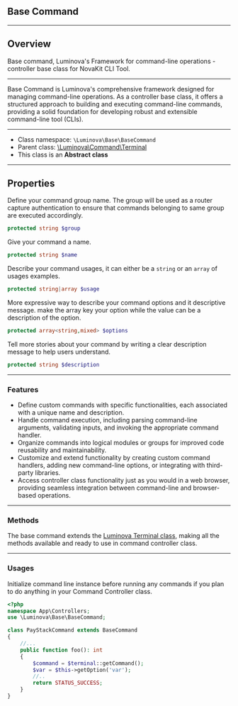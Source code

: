 ## Base Command

***

## Overview

Base command, Luminova&#039;s Framework for command-line operations - controller base class for NovaKit CLI Tool.

***

Base Command is Luminova's comprehensive framework designed for managing command-line operations. As a controller base class, it offers a structured approach to building and executing command-line commands, providing a solid foundation for developing robust and extensible command-line tool (CLIs).

***

* Class namespace: `\Luminova\Base\BaseCommand`
* Parent class: [\Luminova\Command\Terminal](/commands/terminal.md)
* This class is an **Abstract class**

***

## Properties

Define your command group name. The group will be used as a router capture authentication to ensure that commands belonging to same group are executed accordingly.

```php
protected string $group
```

Give your command a name.

```php
protected string $name
```

Describe your command usages, it can either be a `string` or an `array` of usages examples.

```php
protected string|array $usage
```

More expressive way to describe your command options and it descriptive message.
make the array key your option while the value can be a description of the option.

```php
protected array<string,mixed> $options
```

Tell more stories about your command by writing a clear description message to help users understand.

```php
protected string $description
```

***

### Features

- Define custom commands with specific functionalities, each associated with a unique name and description.
- Handle command execution, including parsing command-line arguments, validating inputs, and invoking the appropriate command handler.
- Organize commands into logical modules or groups for improved code reusability and maintainability.
- Customize and extend functionality by creating custom command handlers, adding new command-line options, or integrating with third-party libraries.
- Access controller class functionality just as you would in a web browser, providing seamless integration between command-line and browser-based operations.

***

### Methods

The base command extends the [Luminova Terminal class](/commands/terminal.md), making all the methods available and ready to use in command controller class. 

***

###  Usages

Initialize command line instance before running any commands if you plan to do anything in your Command Controller class.

```php
<?php 
namespace App\Controllers;
use \Luminova\Base\BaseCommand;

class PayStackCommand extends BaseCommand 
{
	//...
	public function foo(): int
	{
		$command = $terminal::getCommand();
		$var = $this->getOption('var');
		//..
		return STATUS_SUCCESS;
	}
}
```